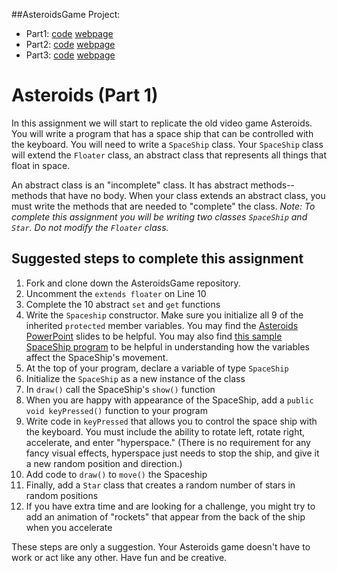 ##AsteroidsGame Project:
  * Part1: [code](./) [webpage](http://emdarcher.github.io/AsteroidsGame)
  * Part2: [code](./Part2) [webpage](http://emdarcher.github.io/AsteroidsGame/Part2)
  * Part3: [code](./Part3) [webpage](http://emdarcher.github.io/AsteroidsGame/Part2)


Asteroids (Part 1)
==================
In this assignment we will start to replicate the old video game Asteroids. You will write a program that has a space ship that can be controlled with the keyboard. You will need to write a `SpaceShip` class. Your `SpaceShip` class will extend the `Floater` class, an abstract class that represents all things that float in space. 

An abstract class is an "incomplete" class. It has abstract methods--methods that have no body. When your class extends an abstract class, you must write the methods that are needed to "complete" the class. _Note: To complete this assignment you will be writing two classes `SpaceShip` and `Star`. Do not modify the `Floater` class._

Suggested steps to complete this assignment
-------------------------------------------

1. Fork and clone down the AsteroidsGame repository.
2. Uncomment the `extends floater` on Line 10
3. Complete the 10 abstract `set` and `get` functions
4. Write the `Spaceship` constructor. Make sure you initialize all 9 of the inherited `protected` member variables. You may find the [Asteroids PowerPoint](https://drive.google.com/file/d/0Bz2ZkT6qWPYTYjU0NDE5ZDYtYzEwOS00MGNlLTk0OGMtODBhODI3N2JiYzRi/view?usp=sharing) slides to be helpful. You may also find [this sample SpaceShip program](https://56d4b6566b56a59e1f634ea30f548666c459899d.googledrive.com/host/0Bz2ZkT6qWPYTallTVFJBOWdNcDQ/) to be helpful in understanding how the variables affect the SpaceShip's movement.
5. At the top of your program, declare a variable of type `SpaceShip`
6. Initialize the `SpaceShip` as a new instance of the class
7. In `draw()` call the SpaceShip's `show()` function
8. When you are happy with appearance of the SpaceShip, add a `public void keyPressed()` function to your program
9. Write code in `keyPressed` that allows you to control the space ship with the keyboard. You must include the ability to rotate left, rotate right, accelerate, and enter "hyperspace." (There is no requirement for any fancy visual effects, hyperspace just needs to stop the ship, and give it a new random position and direction.)
10. Add code to `draw()` to `move()` the Spaceship
11. Finally, add a `Star` class that creates a random number of stars in random positions
12. If you have extra time and are looking for a challenge, you might try to add an animation of "rockets" that appear from the back of the ship when you accelerate

These steps are only a suggestion. Your Asteroids game doesn't have to work or act like any other. Have fun and be creative.
